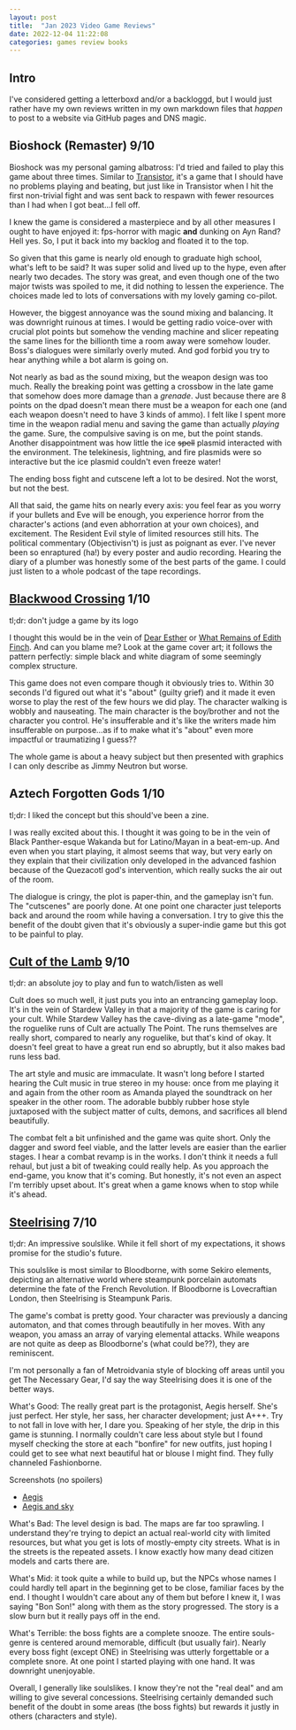 ```yaml
---
layout: post
title:  "Jan 2023 Video Game Reviews"
date: 2022-12-04 11:22:08
categories: games review books
---
```


## Intro

I've considered getting a letterboxd and/or a backloggd, but I would just rather have my own reviews written in my own markdown files that *happen* to post to a website via GitHub pages and DNS magic.

## Bioshock (Remaster) 9/10

Bioshock was my personal gaming albatross: I'd tried and failed to play this game about three times. Similar to [Transistor](https://en.wikipedia.org/wiki/Transistor_(video_game)), it's a game that I should have no problems playing and beating, but just like in Transistor when I hit the first non-trivial fight and was sent back to respawn with fewer resources than I had when I got beat...I fell off.

I knew the game is considered a masterpiece and by all other measures I ought to have enjoyed it: fps-horror with magic **and** dunking on Ayn Rand? Hell yes. So, I put it back into my backlog and floated it to the top.

So given that this game is nearly old enough to graduate high school, what's left to be said? It was super solid and lived up to the hype, even after nearly two decades. The story was great, and even though one of the two major twists was spoiled to me, it did nothing to lessen the experience. The choices made led to lots of conversations with my lovely gaming co-pilot.

However, the biggest annoyance was the sound mixing and balancing. It was downright ruinous at times. I would be getting radio voice-over with crucial plot points but somehow the vending machine and slicer repeating the same lines for the billionth time a room away were somehow louder. Boss's dialogues were similarly overly muted. And god forbid you try to hear anything while a bot alarm is going on.

Not nearly as bad as the sound mixing, but the weapon design was too much. Really the breaking point was getting a crossbow in the late game that somehow does more damage than a *grenade*. Just because there are 8 points on the dpad doesn't mean there must be a weapon for each one (and each weapon doesn't need to have 3 kinds of ammo). I felt like I spent more time in the weapon radial menu and saving the game than actually *playing* the game. Sure, the compulsive saving is on me, but the point stands. Another disappointment was how little the ice ~~spell~~ plasmid interacted with the environment. The telekinesis, lightning, and fire plasmids were so interactive but the ice plasmid couldn't even freeze water!

The ending boss fight and cutscene left a lot to be desired. Not the worst, but not the best.

All that said, the game hits on nearly every axis: you feel fear as you worry if your bullets and Eve will be enough, you experience horror from the character's actions (and even abhorration at your own choices), and excitement. The Resident Evil style of limited resources still hits. The political commentary (Objectivisn't) is just as poignant as ever. I've never been so enraptured (ha!) by every poster and audio recording. Hearing the diary of a plumber was honestly some of the best parts of the game. I could just listen to a whole podcast of the tape recordings.

## [Blackwood Crossing](https://en.wikipedia.org/wiki/Blackwood_Crossing) 1/10

tl;dr: don't judge a game by its logo

I thought this would be in the vein of [Dear Esther](https://en.wikipedia.org/wiki/Dear_Esther) or [What Remains of Edith Finch](https://en.wikipedia.org/wiki/What_Remains_of_Edith_Finch). And can you blame me? Look at the game cover art; it follows the pattern perfectly: simple black and white diagram of some seemingly complex structure.

This game does not even compare though it obviously tries to. Within 30 seconds I'd figured out what it's "about" (guilty grief) and it made it even worse to play the rest of the few hours we did play. The character walking is wobbly and nauseating. The main character is the boy/brother and not the character you control. He's insufferable and it's like the writers made him insufferable on purpose...as if to make what it's "about" even more impactful or traumatizing I guess??

The whole game is about a heavy subject but then presented with graphics I can only describe as Jimmy Neutron but worse.

## Aztech Forgotten Gods 1/10

tl;dr: I liked the concept but this should've been a zine.

I was really excited about this. I thought it was going to be in the vein of Black Panther-esque Wakanda but for Latino/Mayan in a beat-em-up. And even when you start playing, it almost seems that way, but very early on they explain that their civilization only developed in the advanced fashion because of the Quezacotl god's intervention, which really sucks the air out of the room.

The dialogue is cringy, the plot is paper-thin, and the gameplay isn't fun. The "cutscenes" are poorly done. At one point one character just teleports back and around the room while having a conversation. I try to give this the benefit of the doubt given that it's obviously a super-indie game but this got to be painful to play.

## [Cult of the Lamb](https://en.wikipedia.org/wiki/Cult_of_the_Lamb) 9/10

tl;dr: an absolute joy to play and fun to watch/listen as well

Cult does so much well, it just puts you into an entrancing gameplay loop. It's in the vein of Stardew Valley in that a majority of the game is caring for your cult. While Stardew Valley has the cave-diving as a late-game "mode", the roguelike runs of Cult are actually The Point. The runs themselves are really short, compared to nearly any roguelike, but that's kind of okay. It doesn't feel great to have a great run end so abruptly, but it also makes bad runs less bad.

The art style and music are immaculate. It wasn't long before I started hearing the Cult music in true stereo in my house: once from me playing it and again from the other room as Amanda played the soundtrack on her speaker in the other room. The adorable bubbly rubber hose style juxtaposed with the subject matter of cults, demons, and sacrifices all blend beautifully.

The combat felt a bit unfinished and the game was quite short. Only the dagger and sword feel viable, and the latter levels are easier than the earlier stages. I hear a combat revamp is in the works. I don't think it needs a full rehaul, but just a bit of tweaking could really help. As you approach the end-game, you know that it's coming. But honestly, it's not even an aspect I'm terribly upset about. It's great when a game knows when to stop while it's ahead.

## [Steelrising](https://en.wikipedia.org/wiki/Steelrising) 7/10

tl;dr: An impressive soulslike. While it fell short of my expectations, it shows promise for the studio's future.

This soulslike is most similar to Bloodborne, with some Sekiro elements, depicting an alternative world where steampunk porcelain automats determine the fate of the French Revolution. If Bloodborne is Lovecraftian London, then Steelrising is Steampunk Paris.

The game's combat is pretty good. Your character was previously a dancing automaton, and that comes through beautifully in her moves. With any weapon, you amass an array of varying elemental attacks. While weapons are not quite as deep as Bloodborne's (what could be??), they are reminiscent.

I'm not personally a fan of Metroidvania style of blocking off areas until you get The Necessary Gear, I'd say the way Steelrising does it is one of the better ways.

What's Good: The really great part is the protagonist, Aegis herself. She's just perfect. Her style, her sass, her character development; just A+++. Try to not fall in love with her, I dare you. Speaking of her style, the drip in this game is stunning. I normally couldn't care less about style but I found myself checking the store at each "bonfire" for new outfits, just hoping I could get to see what next beautiful hat or blouse I might find. They fully channeled Fashionborne.

Screenshots (no spoilers)

- [Aegis](https://twitter.com/val_baca/status/1608898731205865475)
- [Aegis and sky](https://twitter.com/val_baca/status/1608898409582456833)

What's Bad: The level design is bad. The maps are far too sprawling. I understand they're trying to depict an actual real-world city with limited resources, but what you get is lots of mostly-empty city streets. What is in the streets is the repeated assets. I know exactly how many dead citizen models and carts there are.

What's Mid: it took quite a while to build up, but the NPCs whose names I could hardly tell apart in the beginning get to be close, familiar faces by the end. I thought I wouldn't care about any of them but before I knew it, I was saying "Bon Son!" along with them as the story progressed. The story is a slow burn but it really pays off in the end.

What's Terrible: the boss fights are a complete snooze. The entire souls-genre is centered around memorable, difficult (but usually fair). Nearly every boss fight (except ONE) in Steelrising was utterly forgettable or a complete snore. At one point I started playing with one hand. It was downright unenjoyable.

Overall, I generally like soulslikes. I know they're not the "real deal" and am willing to give several concessions. Steelrising certainly demanded such benefit of the doubt in some areas (the boss fights) but rewards it justly in others (characters and style).
